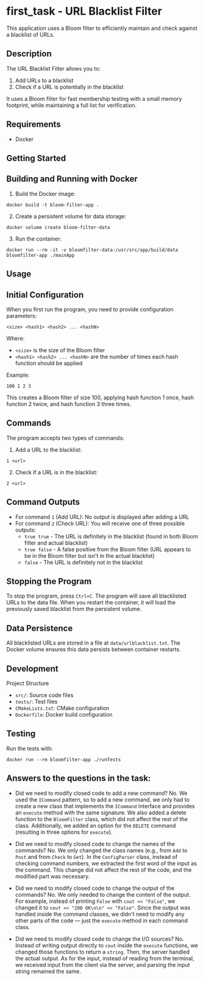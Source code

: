 # first_task - URL Blacklist Filter
This application uses a Bloom filter to efficiently maintain and check against a blacklist of URLs.

## Description
The URL Blacklist Filter allows you to:

1. Add URLs to a blacklist
2. Check if a URL is potentially in the blacklist

It uses a Bloom filter for fast membership testing with a small memory footprint, while maintaining a full list for verification.

## Requirements

- Docker

## Getting Started
## Building and Running with Docker

1. Build the Docker image:
```
docker build -t bloom-filter-app .
```
2. Create a persistent volume for data storage:
```
docker volume create bloom-filter-data
```
3. Run the container:
```
docker run --rm -it -v bloomfilter-data:/usr/src/app/build/data bloomfilter-app ./mainApp
```

## Usage
## Initial Configuration
When you first run the program, you need to provide configuration parameters:
```
<size> <hash1> <hash2> ... <hashN>
```
Where:

- `<size>` is the size of the Bloom filter
- `<hash1> <hash2> ... <hashN>` are the number of times each hash function should be applied

Example:
```
100 1 2 3
```
This creates a Bloom filter of size 100, applying hash function 1 once, hash function 2 twice, and hash function 3 three times.

## Commands
The program accepts two types of commands:

1. Add a URL to the blacklist:
```
1 <url>
```

2. Check if a URL is in the blacklist:
```
2 <url>
```

## Command Outputs

- For command `1` (Add URL): No output is displayed after adding a URL
- For command `2` (Check URL): You will receive one of three possible outputs:
  - `true true` - The URL is definitely in the blacklist (found in both Bloom filter and actual blacklist)
  - `true false` - A false positive from the Bloom filter (URL appears to be in the Bloom filter but isn't in the actual blacklist)
  - `false` - The URL is definitely not in the blacklist

## Stopping the Program
To stop the program, press `Ctrl+C`.
The program will save all blacklisted URLs to the data file. When you restart the container, it will load the previously saved blacklist from the persistent volume.

## Data Persistence
All blacklisted URLs are stored in a file at `data/urlblacklist.txt`. The Docker volume ensures this data persists between container restarts.

## Development
Project Structure

- `src/`: Source code files
- `tests/`: Test files
- `CMakeLists.txt`: CMake configuration
- `Dockerfile`: Docker build configuration

## Testing
Run the tests with:
```
docker run --rm bloomfilter-app ./runTests
```

## Answers to the questions in the task:
- Did we need to modify closed code to add a new command?
No. We used the `ICommand` pattern, so to add a new command, we only had to create a new class that implements the `ICommand` interface and provides an `execute` method with the same signature.
We also added a delete function to the `BloomFilter` class, which did not affect the rest of the class. Additionally, we added an option for the `DELETE` command (resulting in three options for `execute`).

- Did we need to modify closed code to change the names of the commands?
No. We only changed the class names (e.g., from `Add` to `Post` and from `Check` to `Get`). In the `ConfigParser` class, instead of checking command numbers, we extracted the first word of the input as the command. This change did not affect the rest of the code, and the modified part was necessary.

- Did we need to modify closed code to change the output of the commands?
No. We only needed to change the content of the output. For example, instead of printing `False` with `cout << "False"`, we changed it to `cout << "200 OK\n\n" << "False"`.
Since the output was handled inside the command classes, we didn’t need to modify any other parts of the code — just the `execute` method in each command class.

- Did we need to modify closed code to change the I/O sources?
No. Instead of writing output directly to `cout` inside the `execute` functions, we changed those functions to return a `string`. Then, the server handled the actual output.
As for the input, instead of reading from the terminal, we received input from the client via the server, and parsing the input string remained the same.
